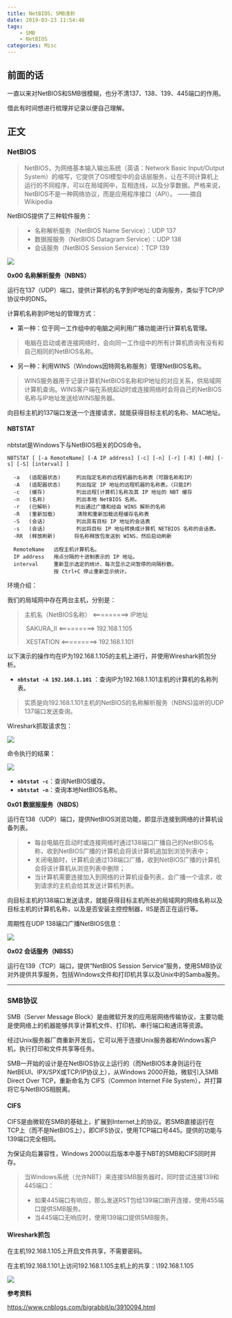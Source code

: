 ```yaml
---
title: NetBIOS、SMB浅析
date: 2019-03-23 11:54:48
tags:
	- SMB
	- NetBIOS
categories: Misc
---
```


## 前面的话

一直以来对NetBIOS和SMB很模糊，也分不清137、138、139、445端口的作用。

借此有时间想进行梳理并记录以便自己理解。

<!-- more -->

## 正文

### NetBIOS

> NetBIOS，为网络基本输入输出系统（英语：Network Basic Input/Output System）的缩写，它提供了OSI模型中的会话层服务，让在不同计算机上运行的不同程序，可以在局域网中，互相连线，以及分享数据。严格来说，NetBIOS不是一种网络协议，而是应用程序接口（API）。  ——摘自Wikipedia

NetBIOS提供了三种软件服务：

> - 名称解析服务（NetBIOS Name Service）：UDP 137
> - 数据报服务（NetBIOS Datagram Service）：UDP 138
> - 会话服务（NetBIOS Session Service）：TCP 139

![](NetBIOS、SMB浅析\20181112194501454.jpg)

**0x00 名称解析服务（NBNS）**

运行在137（UDP）端口，提供计算机的名字到IP地址的查询服务，类似于TCP/IP协议中的DNS。

计算机名称到IP地址的管理方式：

- 第一种：位于同一工作组中的电脑之间利用广播功能进行计算机名管理。

> ​	电脑在启动或者连接网络时，会向同一工作组中的所有计算机质询有没有和自己相同的NetBIOS名称。

- 另一种：利用WINS（Windows因特网名称服务）管理NetBIOS名称。

> WINS服务器用于记录计算机NetBIOS名称和IP地址的对应关系，供局域网计算机查询。WINS客户端在系统起动时或连接网络时会将自己的NetBIOS名称与IP地址发送给WINS服务器。

向目标主机的137端口发送一个连接请求，就能获得目标主机的名称、MAC地址。

#### NBTSTAT

nbtstat是Windows下与NetBIOS相关的DOS命令。

```
NBTSTAT [ [-a RemoteName] [-A IP address] [-c] [-n] [-r] [-R] [-RR] [-s] [-S] [interval] ]

  -a   (适配器状态)     列出指定名称的远程机器的名称表（可跟名称和IP）
  -A   (适配器状态)     列出指定 IP 地址的远程机器的名称表。（只能IP）
  -c   (缓存)          列出远程[计算机]名称及其 IP 地址的 NBT 缓存
  -n   (名称)          列出本地 NetBIOS 名称。
  -r   (已解析)        列出通过广播和经由 WINS 解析的名称
  -R   (重新加载)       清除和重新加载远程缓存名称表
  -S   (会话)          列出具有目标 IP 地址的会话表
  -s   (会话)          列出将目标 IP 地址转换成计算机 NETBIOS 名称的会话表。
  -RR  (释放刷新)      将名称释放包发送到 WINS，然后启动刷新

  RemoteName   远程主机计算机名。
  IP address   用点分隔的十进制表示的 IP 地址。
  interval     重新显示选定的统计、每次显示之间暂停的间隔秒数。
               按 Ctrl+C 停止重新显示统计。
```

环境介绍：

我们的局域网中存在两台主机，分别是：

> 主机名（NetBIOS名称）  <=========>       IP地址
>
> ​    SAKURA_II          <=========>    192.168.1.105 
>
> ​    XESTATION          <=========>    192.168.1.101

以下演示的操作均在IP为192.168.1.105的主机上进行，并使用Wireshark抓包分析。

- **`nbtstat -A 192.168.1.101`** ：查询IP为192.168.1.101主机的计算机的名称列表。

> 实质是向192.168.1.101主机的NetBIOS的名称解析服务（NBNS)监听的UDP 137端口发送查询。

Wireshark抓取请求包：

![](NetBIOS、SMB浅析\QQ截图20190323121259.png)

命令执行的结果：

![](NetBIOS、SMB浅析\QQ截图20190323122802.png)



- **`nbtstat -c`**：查询NetBIOS缓存。
- **`nbtstat -n`**：查询本地NetBIOS名称。

**0x01 数据报服务（NBDS）**

运行在138（UDP）端口，提供NetBIOS浏览功能，即显示连接到网络的计算机设备列表。

> - 每台电脑在启动时或连接网络时通过138端口广播自己的NetBIOS名称，收到NetBIOS广播的计算机会将该计算机追加到浏览列表中；
> - 关闭电脑时，计算机会通过138端口广播，收到NetBIOS广播的计算机会将该计算机从浏览列表中删除；
> - 当计算机需要连接加入到网络的计算机设备列表，会广播一个请求，收到请求的主机会给其发送计算机列表。

向目标主机的138端口发送请求，就能获得目标主机所处的局域网的网络名称以及目标主机的计算机名称，以及是否安装主控控制器，IIS是否正在运行等。

周期性在UDP 138端口广播NetBIOS信息：

![](NetBIOS、SMB浅析\QQ截图20190323125719.png)

**0x02 会话服务（NBSS）**

运行在139（TCP）端口，提供“NetBIOS Session Service”服务，使用SMB协议对外提供共享服务，包括Windows文件和打印机共享以及Unix中的Samba服务。

***********

### SMB协议

SMB（Server Message Block）是由微软开发的应用层网络传输协议，主要功能是使网络上的机器能够共享计算机文件、打印机、串行端口和通讯等资源。

经过Unix服务器厂商重新开发后，它可以用于连接Unix服务器和Windows客户机，执行打印和文件共享等任务。

SMB一开始的设计是在NetBIOS协议上运行的（而NetBIOS本身则运行在NetBEUI、IPX/SPX或TCP/IP协议上），从Windows 2000开始，微软引入SMB Direct Over TCP，重新命名为 CIFS（Common Internet File System），并打算将它与NetBIOS相脱离。

#### CIFS

CIFS是由微软在SMB的基础上，扩展到Internet上的协议。若SMB直接运行在TCP上（而不是NetBIOS上），即CIFS协议，使用TCP端口号445。提供的功能与139端口完全相同。

为保证向后兼容性，Windows 2000以后版本中基于NBT的SMB和CIFS同时并存。

> 当Windows系统（允许NBT）来连接SMB服务器时，同时尝试连接139和445端口：
>
> - 如果445端口有响应，那么发送RST包给139端口断开连接，使用455端口提供SMB服务。
> - 当445端口无响应时，使用139端口提供SMB服务。

#### Wireshark抓包

在主机192.168.1.105上开启文件共享，不需要密码。

在主机192.168.1.101上访问192.168.1.105主机上的共享：\\192.168.1.105

![](NetBIOS、SMB浅析\QQ截图20190323140801.png)

**参考资料**

https://www.cnblogs.com/bigrabbit/p/3910094.html